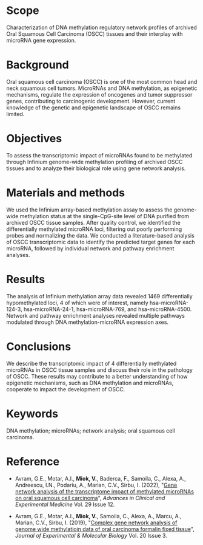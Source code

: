 
# Scope
Characterization of DNA methylation regulatory network profiles of archived Oral Squamous Cell Carcinoma (OSCC) tissues and their interplay with microRNA gene expression.

# Background 
Oral squamous cell carcinoma (OSCC) is one of the most common head and neck squamous cell tumors. MicroRNAs and DNA methylation, as epigenetic mechanisms, regulate the expression of oncogenes and tumor suppressor genes, contributing to carcinogenic development. However, current knowledge of the genetic and epigenetic landscape of OSCC remains limited.

# Objectives
To assess the transcriptomic impact of microRNAs found to be methylated through Infinium genome-wide methylation profiling of archived OSCC tissues and to analyze their biological role using gene network analysis.

# Materials and methods 

We used the Infinium array-based methylation assay to assess the genome-wide methylation status at the single-CpG-site level of DNA purified from archived OSCC tissue samples. After quality control, we identified the differentially methylated microRNA loci, filtering out poorly performing probes and normalizing the data. We conducted a literature-based analysis of OSCC transcriptomic data to identify the predicted target genes for each microRNA, followed by individual network and pathway enrichment analyses.

# Results

The analysis of Infinium methylation array data revealed 1469 differentially hypomethylated loci, 4 of which were of interest, namely hsa-microRNA-124-3, hsa-microRNA-24-1, hsa-microRNA-769, and hsa-microRNA-4500. Network and pathway enrichment analyses revealed multiple pathways modulated through DNA methylation-microRNA expression axes.

# Conclusions 

We describe the transcriptomic impact of 4 differentially methylated microRNAs in OSCC tissue samples and discuss their role in the pathology of OSCC. These results may contribute to a better understanding of how epigenetic mechanisms, such as DNA methylation and microRNAs, cooperate to impact the development of OSCC.

# Keywords

DNA methylation; microRNAs; network analysis; oral squamous cell carcinoma.

# Reference

- Avram, G.E., Motar, A.I., **Miok, V.**, Baderca, F., Samoila, C., Alexa, A., Andreescu, I.N., Podariu, A., Marian, C.V., Sirbu, I. (2022), "[Gene network analysis of the transcriptome impact of methylated microRNAs on oral squamous cell carcinoma](https://web.p.ebscohost.com/abstract?direct=true&profile=ehost&scope=site&authtype=crawler&jrnl=26016974&AN=139890412&h=PVxjvTnYMk6Yjrjk6jVqUu%2bwpV7vjm3kFuUqfTkLAuT3BD%2bz2dlbZ2E0E0rGRtXaCb0V8sf0nnHFQ313WxYkvw%3d%3d&crl=f&resultNs=AdminWebAuth&resultLocal=ErrCrlNotAuth&crlhashurl=login.aspx%3fdirect%3dtrue%26profile%3dehost%26scope%3dsite%26authtype%3dcrawler%26jrnl%3d26016974%26AN%3d139890412)", *Advances in Clinical and Experimental Medicine* Vol. 29 Issue 12.

- Avram, G.E., Motar, A.I., **Miok, V.**, Samoila, C., Alexa, A., Marcu, A., Marian, C.V., Sirbu, I. (2019), "[Complex gene network analysis of genome wide methylatioin data of oral carcinoma formalin fixed tissue](https://web.p.ebscohost.com/abstract?direct=true&profile=ehost&scope=site&authtype=crawler&jrnl=26016974&AN=139890412&h=PVxjvTnYMk6Yjrjk6jVqUu%2bwpV7vjm3kFuUqfTkLAuT3BD%2bz2dlbZ2E0E0rGRtXaCb0V8sf0nnHFQ313WxYkvw%3d%3d&crl=f&resultNs=AdminWebAuth&resultLocal=ErrCrlNotAuth&crlhashurl=login.aspx%3fdirect%3dtrue%26profile%3dehost%26scope%3dsite%26authtype%3dcrawler%26jrnl%3d26016974%26AN%3d139890412)", *Journal of Experimental & Molecular Biology* Vol. 20 Issue 3.
